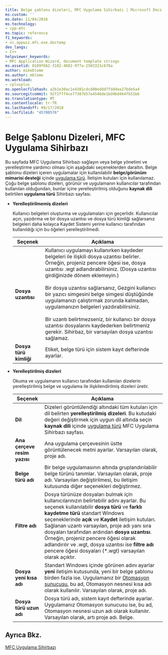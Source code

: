 ```yaml
---
title: Belge şablonu dizeleri, MFC Uygulama Sihirbazı | Microsoft Docs
ms.custom: ''
ms.date: 11/04/2016
ms.technology:
- cpp-mfc
ms.topic: reference
f1_keywords:
- vc.appwiz.mfc.exe.doctemp
dev_langs:
- C++
helpviewer_keywords:
- MFC Application Wizard, document template strings
ms.assetid: 8109f662-3182-4682-977a-2503321c678a
author: mikeblome
ms.author: mblome
ms.workload:
- cplusplus
ms.openlocfilehash: a2b1e30ac1e4381cdcd80eddd7fdd4ea27bde5a4
ms.sourcegitcommit: 92f2fff4ce77387b57a4546de1bd4bd464fb51b6
ms.translationtype: MT
ms.contentlocale: tr-TR
ms.lasthandoff: 09/17/2018
ms.locfileid: "45700576"
---
```

# <a name="document-template-strings-mfc-application-wizard"></a>Belge Şablonu Dizeleri, MFC Uygulama Sihirbazı
Bu sayfada MFC Uygulama Sihirbazı sağlayın veya belge yönetimi ve yerelleştirme yardımcı olması için aşağıdaki seçeneklerden daraltın. Belge şablonu dizeleri içeren uygulamalar için kullanılabilir **belge/görünüm mimarisi desteği** içinde [uygulama türü](../../mfc/reference/application-type-mfc-application-wizard.md). İletişim kutuları için kullanılamaz. Çoğu belge şablonu dizeleri, görünür ve uygulamanın kullanıcılar tarafından kullanılan olduğundan, bunlar içine yerelleştirilmiş olduğunu **kaynak dili** belirtilen **uygulama türü** Sihirbazı sayfası.  
  
- **Yerelleştirilmemiş dizeleri**

   Kullanıcı belgeleri oluşturma ve uygulamaları için geçerlidir. Kullanıcılar açın, yazdırma ve bir dosya uzantısı ve dosya türü kimliği sağlarsanız belgeleri daha kolayca Kaydet Sistemi yerine kullanıcı tarafından kullanıldığı için bu öğeleri yerelleştirilmedi.  
  
   |Seçenek|Açıklama|  
   |------------|-----------------|  
   |**Dosya uzantısı**|Kullanıcı uygulamayı kullanırken kaydeder belgeleri ile ilişkili dosya uzantısı belirler. Örneğin, projeniz pencere öğesi ise, dosya uzantısı .wgt adlandırabilirsiniz. (Dosya uzantısı girdiğinizde dönem eklemeyin.)<br /><br /> Bir dosya uzantısı sağlarsanız, Gezgini kullanıcı bir yazıcı simgesini belge simgesi düştüğünde uygulamanızı çalıştırmak zorunda kalmadan, uygulamanızın belgeleri yazdırabilirsiniz.<br /><br /> Bir uzantı belirtmezseniz, bir kullanıcı bir dosya uzantısı dosyalarını kaydederken belirtmeniz gerekir. Sihirbaz, bir varsayılan dosya uzantısı sağlamaz.|  
   |**Dosya türü kimliği**|Etiket, belge türü için sistem kayıt defterinde ayarlar.|  
  
- **Yerelleştirilmiş dizeleri**

   Okuma ve uygulamanın kullanıcı tarafından kullanılan dizelerin yerelleştirilmiş belge ve uygulama ile ilişkilendirilmiş dizeleri üretir.  
  
   |Seçenek|Açıklama|  
   |------------|-----------------|  
   |**Dil**|Dizeleri görüntülendiği altındaki tüm kutuları için dil belirten **yerelleştirilmiş dizeleri**. Bu kutudaki değeri değiştirmek için uygun dil altında seçin **kaynak dili** içinde [uygulama türü](../../mfc/reference/application-type-mfc-application-wizard.md) MFC Uygulama Sihirbazı sayfası.|  
   |**Ana çerçeve resim yazısı**|Ana uygulama çerçevesinin üstte görüntülenecek metni ayarlar. Varsayılan olarak, proje adı.|  
   |**Belge türü adı**|Bir belge uygulamasının altında gruplandırılabilir belge türünü tanımlar. Varsayılan olarak, proje adı. Varsayılan değiştirilmesi, bu iletişim kutusunda diğer seçenekleri değiştirmez.|  
   |**Filtre adı**|Dosya türünüze dosyaları bulmak için kullanıcılarınızın belirtebilir adını ayarlar. Bu seçenek kullanılabilir **dosya türü** ve **farklı kaydetme türü** standart Windows seçeneklerinde **açık** ve **Kaydet** iletişim kutuları. Sağlanan uzantı varsayılan, proje adı yanı sıra dosyaları tarafından ardından **dosya uzantısı**. Örneğin, projeniz pencere öğesi olarak adlandırılır ve .wgt, dosya uzantısı ise **filtre adı** pencere öğesi dosyaları (*.wgt) varsayılan olarak açıktır.|  
   |**Dosya yeni kısa adı**|Standart Windows içinde görünen adını ayarlar **yeni** iletişim kutusunda, yeni bir belge şablonu birden fazla ise. Uygulamanız bir [Otomasyon sunucusu](../../mfc/automation-servers.md), bu ad, Otomasyon nesnesi kısa adı olarak kullanılır. Varsayılan olarak, proje adı.|  
   |**Dosya türü uzun adı**|Dosya türü adı, sistem kayıt defterinde ayarlar. Uygulamanız Otomasyon sunucusu ise, bu ad, Otomasyon nesnesi uzun adı olarak kullanılır. Varsayılan olarak, artı proje adı. Belge.|  
  
## <a name="see-also"></a>Ayrıca Bkz.  
 [MFC Uygulama Sihirbazı](../../mfc/reference/mfc-application-wizard.md)

